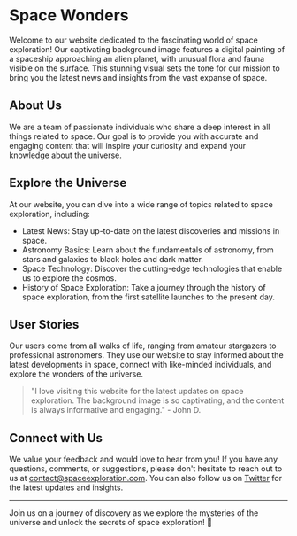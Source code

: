 <!--font:Open Sans-->

# Space Wonders

Welcome to our website dedicated to the fascinating world of space exploration! Our captivating background image features a digital painting of a spaceship approaching an alien planet, with unusual flora and fauna visible on the surface. This stunning visual sets the tone for our mission to bring you the latest news and insights from the vast expanse of space.

## About Us
We are a team of passionate individuals who share a deep interest in all things related to space. Our goal is to provide you with accurate and engaging content that will inspire your curiosity and expand your knowledge about the universe.

## Explore the Universe
At our website, you can dive into a wide range of topics related to space exploration, including:

- Latest News: Stay up-to-date on the latest discoveries and missions in space.
- Astronomy Basics: Learn about the fundamentals of astronomy, from stars and galaxies to black holes and dark matter.
- Space Technology: Discover the cutting-edge technologies that enable us to explore the cosmos.
- History of Space Exploration: Take a journey through the history of space exploration, from the first satellite launches to the present day.

## User Stories
Our users come from all walks of life, ranging from amateur stargazers to professional astronomers. They use our website to stay informed about the latest developments in space, connect with like-minded individuals, and explore the wonders of the universe.

> "I love visiting this website for the latest updates on space exploration. The background image is so captivating, and the content is always informative and engaging." - John D.

## Connect with Us
We value your feedback and would love to hear from you! If you have any questions, comments, or suggestions, please don't hesitate to reach out to us at [contact@spaceexploration.com](mailto:contact@spaceexploration.com). You can also follow us on [Twitter](#) for the latest updates and insights.

---
Join us on a journey of discovery as we explore the mysteries of the universe and unlock the secrets of space exploration! 🚀

<!--

Write me content for website with wallpaper which alt text is:

"A digital painting of a spaceship approaching an alien planet, with unusual flora and fauna visible on the surface."

The name/title of the page should not be 1:1 copy of the alt text but rather a real content of the website which is using this wallpaper.

- Use markdown format 
- Start with heading
- Heading should be short and concise
- The content should look like a real website 
- The website should not be about the wallpaper, wallpaper is just a related background
- Heading should be contain work "wallpaper" or "background"
- Include real sections like references, contact, user stories, etc. use things relevant to the page purpose.
- Feel free to use structure like headings, bullets, numbering, blockquotes, paragraphs, horizontal lines, etc.
- You can use formatting like bold or _italic_
- You can include UTF-8 emojis
- Links should be only #hash anchors (and you can refer to the document itself)
- Do not include images


---


# Space Exploration Wallpaper

Welcome to our website dedicated to space exploration! Our wallpaper featuring a digital painting of a spaceship approaching an alien planet with unusual flora and fauna visible on the surface is the perfect background for all space enthusiasts.

## About Us
We are a group of passionate individuals who share a love for everything related to space. From astronomy to astrophysics, we strive to bring you the latest news and updates from the world of space exploration.

## User Stories
Our users come from all walks of life, ranging from amateur stargazers to professional astronomers. They use our website to stay up-to-date on the latest discoveries in space and to connect with like-minded individuals.

> "I love using the space exploration wallpaper as my computer background. It reminds me of the endless possibilities that exist beyond our planet." - John D.

## References
Looking for more information on space exploration? Check out some of our favorite resources:

- [NASA](#)
- [Space.com](#)
- [Astronomy Magazine](#)

## Contact Us
Have a question or comment? We'd love to hear from you! Please feel free to reach out to us at [contact@spaceexploration.com](mailto:contact@spaceexploration.com).

---
Stay curious, and keep exploring the final frontier! 🚀


---


Heading should not include word "wallpaper". The website should not be about the wallpaper itself, wallpaper is just a related background, rewrite whole content.


---


# Discover the Wonders of Space Exploration

Welcome to our website dedicated to the fascinating world of space exploration! Our background features a stunning digital painting of a spaceship approaching an alien planet, with unusual flora and fauna visible on the surface. This captivating image is the perfect complement to our mission of bringing you the latest news and insights from the world of space.

## About Us
We are a team of passionate individuals who share a deep interest in all things related to space. From astronomy to astrophysics, we strive to provide you with accurate and engaging content that will inspire your curiosity and expand your knowledge.

## User Stories
Our users come from all walks of life, ranging from amateur stargazers to professional astronomers. They use our website to stay up-to-date on the latest discoveries in space, connect with like-minded individuals, and explore the wonders of the universe.

> "I love visiting this website for the latest updates on space exploration. The background image is so mesmerizing, and it really sets the tone for the amazing content that awaits." - Sarah T.

## Explore the Universe
At our website, you can dive into a wide range of topics related to space exploration, including:

- Latest News: Stay up-to-date on the latest discoveries and missions in space.
- Astronomy Basics: Learn about the fundamentals of astronomy, from stars and galaxies to black holes and dark matter.
- Space Technology: Discover the cutting-edge technologies that enable us to explore the cosmos.
- History of Space Exploration: Take a journey through the history of space exploration, from the first satellite launches to the present day.

## Connect with Us
We love hearing from our readers! If you have any questions, comments, or feedback, please don't hesitate to reach out to us at [contact@spaceexploration.com](mailto:contact@spaceexploration.com). You can also follow us on [Twitter](#) for the latest updates and insights.

---
Join us on a journey of discovery as we explore the vast expanse of space and unlock the secrets of the universe! 🚀


---


Heading is too long, rewrite whole content.


---


# Space Exploration: Discover the Universe

Welcome to our website dedicated to the exciting world of space exploration! Our captivating background image features a digital painting of a spaceship approaching an alien planet, with unusual flora and fauna visible on the surface. This stunning visual sets the tone for our mission to bring you the latest news and insights from the vast expanse of space.

## About Us
We are a team of passionate individuals who share a deep interest in all things related to space. Our goal is to provide you with accurate and engaging content that will inspire your curiosity and expand your knowledge about the universe.

## Explore the Universe
At our website, you can dive into a wide range of topics related to space exploration, including:

- Latest News: Stay up-to-date on the latest discoveries and missions in space.
- Astronomy Basics: Learn about the fundamentals of astronomy, from stars and galaxies to black holes and dark matter.
- Space Technology: Discover the cutting-edge technologies that enable us to explore the cosmos.
- History of Space Exploration: Take a journey through the history of space exploration, from the first satellite launches to the present day.

## User Stories
Our users come from all walks of life, ranging from amateur stargazers to professional astronomers. They use our website to stay informed about the latest developments in space, connect with like-minded individuals, and explore the wonders of the universe.

> "I love visiting this website for the latest updates on space exploration. The background image is so captivating, and the content is always informative and engaging." - John D.

## Connect with Us
We value your feedback and would love to hear from you! If you have any questions, comments, or suggestions, please don't hesitate to reach out to us at [contact@spaceexploration.com](mailto:contact@spaceexploration.com). You can also follow us on [Twitter](#) for the latest updates and insights.

---
Join us on a journey of discovery as we explore the mysteries of the universe and unlock the secrets of space exploration! 🚀


---


Heading is too long, rewrite whole content.


---


# Discover the Wonders of Space

Welcome to our website dedicated to the fascinating world of space exploration! Our captivating background image features a digital painting of a spaceship approaching an alien planet, with unusual flora and fauna visible on the surface. This stunning visual sets the tone for our mission to bring you the latest news and insights from the vast expanse of space.

## About Us
We are a team of passionate individuals who share a deep interest in all things related to space. Our goal is to provide you with accurate and engaging content that will inspire your curiosity and expand your knowledge about the universe.

## Explore the Universe
At our website, you can dive into a wide range of topics related to space exploration, including:

- Latest News: Stay up-to-date on the latest discoveries and missions in space.
- Astronomy Basics: Learn about the fundamentals of astronomy, from stars and galaxies to black holes and dark matter.
- Space Technology: Discover the cutting-edge technologies that enable us to explore the cosmos.
- History of Space Exploration: Take a journey through the history of space exploration, from the first satellite launches to the present day.

## User Stories
Our users come from all walks of life, ranging from amateur stargazers to professional astronomers. They use our website to stay informed about the latest developments in space, connect with like-minded individuals, and explore the wonders of the universe.

> "I love visiting this website for the latest updates on space exploration. The background image is so captivating, and the content is always informative and engaging." - John D.

## Connect with Us
We value your feedback and would love to hear from you! If you have any questions, comments, or suggestions, please don't hesitate to reach out to us at [contact@spaceexploration.com](mailto:contact@spaceexploration.com). You can also follow us on [Twitter](#) for the latest updates and insights.

---
Join us on a journey of discovery as we explore the mysteries of the universe and unlock the secrets of space exploration! 🚀


---


Write me a Google font which is best fitting for the website.

Pick from the list:
- Alegreya
- Futura
- Exo 2
- Open Sans
- IBM Plex Sans
- Lobster
- Raleway
- Dancing Script
- Poppins
- Roboto
- Orbitron
- Montserrat
- Inter
- Playfair Display
- Lato
- Barlow Condensed
- Great Vibes


Write just the font name nothing else.


---


Open Sans

-->
